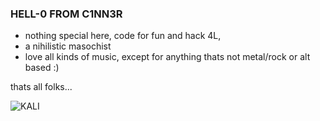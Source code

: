 ### HELL-0 FROM C1NN3R

- nothing special here, code for fun and hack 4L, 
- a nihilistic masochist
- love all kinds of music, except for anything thats not metal/rock or alt based :)

thats all folks...




![KALI](https://user-images.githubusercontent.com/119784145/205501161-8ef4aa89-ae2e-4a74-8850-4bd863746ed2.png)
